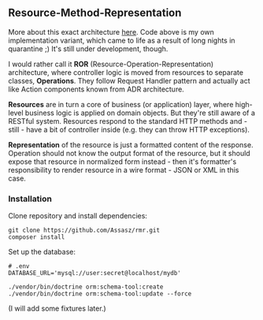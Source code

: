 ## Resource-Method-Representation

More about this exact architecture [here](https://www.peej.co.uk/articles/rmr-architecture.html).
Code above is my own implementation variant, which came to life as a result of long nights 
in quarantine ;) It's still under development, though.

I would rather call it **ROR** (Resource-Operation-Representation) architecture, 
where controller logic is moved from resources to separate classes, **Operations**. 
They follow Request Handler pattern and actually act like Action components known 
from ADR architecture. 

**Resources** are in turn a core of business (or application) layer,
where high-level business logic is applied on domain objects. But they're still aware 
of a RESTful system. Resources respond to the standard HTTP methods and - still - have 
a bit of controller inside (e.g. they can throw HTTP exceptions).

**Representation** of the resource is just a formatted content of the response.
Operation should not know the output format of the resource, but it should expose that
resource in normalized form instead - then it's formatter's responsibility to render 
resource in a wire format - JSON or XML in this case. 

### Installation

Clone repository and install dependencies:

```
git clone https://github.com/Assasz/rmr.git
composer install
```

Set up the database:

```
# .env
DATABASE_URL='mysql://user:secret@localhost/mydb'
```

```
./vendor/bin/doctrine orm:schema-tool:create
./vendor/bin/doctrine orm:schema-tool:update --force
```

(I will add some fixtures later.)